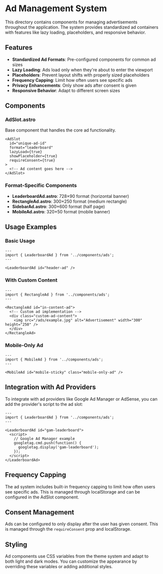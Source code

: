# Ad Management System

This directory contains components for managing advertisements throughout the application. The system provides standardized ad containers with features like lazy loading, placeholders, and responsive behavior.

## Features

- **Standardized Ad Formats**: Pre-configured components for common ad sizes
- **Lazy Loading**: Ads load only when they're about to enter the viewport
- **Placeholders**: Prevent layout shifts with properly sized placeholders
- **Frequency Capping**: Limit how often users see specific ads
- **Privacy Enhancements**: Only show ads after consent is given
- **Responsive Behavior**: Adapt to different screen sizes

## Components

### AdSlot.astro

Base component that handles the core ad functionality.

```astro
<AdSlot
  id="unique-ad-id"
  format="leaderboard"
  lazyLoad={true}
  showPlaceholder={true}
  requireConsent={true}
>
  <!-- Ad content goes here -->
</AdSlot>
```

### Format-Specific Components

- **LeaderboardAd.astro**: 728×90 format (horizontal banner)
- **RectangleAd.astro**: 300×250 format (medium rectangle)
- **SidebarAd.astro**: 300×600 format (half page)
- **MobileAd.astro**: 320×50 format (mobile banner)

## Usage Examples

### Basic Usage

```astro
---
import { LeaderboardAd } from '../components/ads';
---

<LeaderboardAd id="header-ad" />
```

### With Custom Content

```astro
---
import { RectangleAd } from '../components/ads';
---

<RectangleAd id="in-content-ad">
  <!-- Custom ad implementation -->
  <div class="custom-ad-content">
    <img src="/ads/example.jpg" alt="Advertisement" width="300" height="250" />
  </div>
</RectangleAd>
```

### Mobile-Only Ad

```astro
---
import { MobileAd } from '../components/ads';
---

<MobileAd id="mobile-sticky" class="mobile-only-ad" />
```

## Integration with Ad Providers

To integrate with ad providers like Google Ad Manager or AdSense, you can add the provider's script to the ad slot:

```astro
---
import { LeaderboardAd } from '../components/ads';
---

<LeaderboardAd id="gam-leaderboard">
  <script>
    // Google Ad Manager example
    googletag.cmd.push(function() {
      googletag.display('gam-leaderboard');
    });
  </script>
</LeaderboardAd>
```

## Frequency Capping

The ad system includes built-in frequency capping to limit how often users see specific ads. This is managed through localStorage and can be configured in the AdSlot component.

## Consent Management

Ads can be configured to only display after the user has given consent. This is managed through the `requireConsent` prop and localStorage.

## Styling

Ad components use CSS variables from the theme system and adapt to both light and dark modes. You can customize the appearance by overriding these variables or adding additional styles.